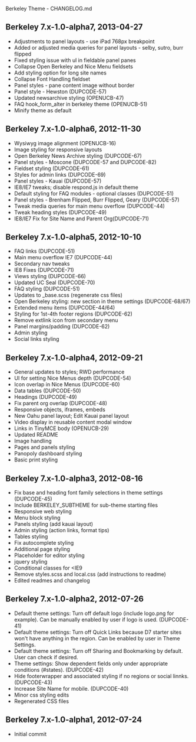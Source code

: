 Berkeley Theme - CHANGELOG.md

Berkeley 7.x-1.0-alpha7, 2013-04-27
------------------------------------
- Adjustments to panel layouts - use iPad 768px breakpoint
- Added or adjusted media queries for panel layouts - selby, sutro, burr flipped
- Fixed styling issue with ul in fieldable panel panes
- Collapse Open Berkeley and Nice Menu fieldsets
- Add styling option for long site names
- Collapse Font Handling fieldset
- Panel styles - pane content image without border
- Panel style - Hewston (DUPCODE-57)
- Updated newsarchive styling (OPENUCB-47)
- FAQ hook_form_alter in berkeley theme (OPENUCB-51)
- Minify theme as default

Berkeley 7.x-1.0-alpha6, 2012-11-30
------------------------------------
- Wysiwyg image alignment (OPENUCB-16)
- Image styling for responsive layouts
- Open Berkeley News Archive styling (DUPCODE-67)
- Panel styles - Moscone (DUPCODE-57 and DUPCODE-82)
- Fieldset styling (DUPCODE-61)
- Styles for admin links (DUPCODE-69)
- Panel styles - Kauai (DUPCODE-57)
- IE8/IE7 tweaks; disable respond.js in default theme
- Default styling for FAQ modules - optional classes (DUPCODE-51)
- Panel styles - Brenham Flipped, Burr Flipped, Geary (DUPCODE-57)
- Tweak media queries for main menu overflow (DUPCODE-44)
- Tweak heading styles (DUPCODE-49)
- IE8/IE7 Fix for Site Name and Parent Org(DUPCODE-71)

Berkeley 7.x-1.0-alpha5, 2012-10-10
------------------------------------
- FAQ links (DUPCODE-51)
- Main menu overflow IE7 (DUPCODE-44)
- Secondary nav tweaks
- IE8 Fixes (DUPCODE-71)
- Views styling (DUPCODE-66)
- Updated UC Seal (DUPCODE-70)
- FAQ styling (DUPCODE-51)
- Updates to _base.scss (regenerate css files)
- Open Berkeley styling: new section in theme settings (DUPCODE-68/67)
- Extended menu items (DUPCODE-44/64)
- Styling for 1st-4th footer regions (DUPCODE-62)
- Remove extlink icon from secondary menu
- Panel margins/padding (DUPCODE-62)
- Admin styling
- Social links styling


Berkeley 7.x-1.0-alpha4, 2012-09-21
------------------------------------

- General updates to styles; RWD performance
- UI for setting Nice Menus depth (DUPCODE-54)
- Icon overlap in Nice Menus (DUPCODE-60)
- Data tables (DUPCODE-50)
- Headings (DUPCODE-49)
- Fix parent org overlap (DUPCODE-48)
- Responsive objects, iframes, embeds
- New Oahu panel layout; Edit Kauai panel layout
- Video display in reusable content modal window
- Links in TinyMCE body (OPENUCB-29)
- Updated README
- Image handling
- Pages and panels styling
- Panopoly dashboard styling
- Basic print styling


Berkeley 7.x-1.0-alpha3, 2012-08-16
------------------------------------
- Fix base and heading font family selections in theme settings (DUPCODE-45)
- Include BERKELEY_SUBTHEME for sub-theme starting files
- Responsive web styling
- Menu block styling
- Panels styling (add kauai layout)
- Admin styling (action links, format tips)
- Tables styling
- Fix autocomplete styling
- Additional page styling
- Placeholder for editor styling
- jquery styling
- Conditional classes for <IE9
- Remove styles.scss and local.css (add instructions to readme)
- Edited readmes and changelog


Berkeley 7.x-1.0-alpha2, 2012-07-26
------------------------------------
- Default theme settings: Turn off default logo (include logo.png for example). Can be manually enabled by user if logo is used. (DUPCODE-41)
- Default theme settings: Turn off Quick Links because D7 starter sites won't have anything in the region. Can be enabled by user in Theme Settings.
- Default theme settings: Turn off Sharing and Bookmarking by default. User can check if desired.
- Theme settings: Show dependent fields only under appropriate conditions (#states). (DUPCODE-42)
- Hide footerwrapper and associated styling if no regions or social linnks. (DUPCODE-43)
- Increase Site Name for mobile. (DUPCODE-40)
- Minor css styling edits
- Regenerated CSS files


Berkeley 7.x-1.0-alpha1, 2012-07-24
------------------------------------
- Initial commit
